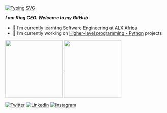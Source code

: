 [![Typing SVG](https://readme-typing-svg.herokuapp.com?font=Fira+Code&pause=1000&width=435&lines=Hi+there!+%F0%9F%91%8B%F0%9F%8F%BB)](https://git.io/typing-svg)

***I am King CEO. Welcome to my GitHub***


- 🌱 I’m currently learning Software Engineering at [ALX Africa](https://www.alxafrica.com/programme_post/full-stack-software-engineer/)
- 🔭 I’m currently working on [Higher-level programming - Python](https://alx-intranet.hbtn.io/projects/current#collapse-block-31) projects


<!--
![Profile views](https://visitor-badge.glitch.me/badge?page_id=4mcking.4mcking)
[![Github](https://img.shields.io/github/followers/4mcking)](https://github.com/4mcking)
-->

<a href="https://github.com/anuraghazra/github-readme-stats">
  <img height="180px" align="center" src="https://github-readme-stats.vercel.app/api?username=4mcking&show_icons=true&theme=jolly&layout=compact" />
</a>
<a href="https://github.com/anuraghazra/convoychat">
  <img height="180px" align="center" src="https://github-readme-stats.vercel.app/api/top-langs/?username=4mcking&langs_count=8&theme=jolly&layout=compact" />
</a>

<p> 
  <a href="https://twitter.com/4mcking" target="_blank"><img alt="Twitter" src="https://img.shields.io/badge/twitter-%231DA1F2.svg?&style=for-the-badge&logo=twitter&logoColor=white" /></a> 
  <a href="https://www.linkedin.com/in/kingson-emma-ochu-b397031b0" target="_blank"><img alt="LinkedIn" src="https://img.shields.io/badge/linkedin-%230077B5.svg?&style=for-the-badge&logo=linkedin&logoColor=white" /></a>
  <a href="https://instagram.com/idkmcking" target="_blank"><img alt="Instagram" src="https://img.shields.io/badge/instagram-%231DA1F2.svg?&style=for-the-badge&logo=instagram&logoColor=white" /></a> 
</p>
</div>

<!--
- 👯 I’m looking to collaborate on ...
- 🤔 I’m looking for help with ...
- 💬 Ask me about ...
- 📫 How to reach me: ...
- 😄 Pronouns: ...
- ⚡ Fun fact: ...
-->
